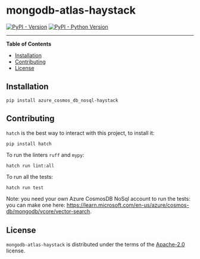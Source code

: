 # mongodb-atlas-haystack

[![PyPI - Version](https://img.shields.io/pypi/v/mongodb-atlas-haystack.svg)](https://pypi.org/project/mongodb-atlas-haystack)
[![PyPI - Python Version](https://img.shields.io/pypi/pyversions/mongodb-atlas-haystack.svg)](https://pypi.org/project/mongodb-atlas-haystack)

-----

**Table of Contents**

- [Installation](#installation)
- [Contributing](#contributing)
- [License](#license)

## Installation

```console
pip install azure_cosmos_db_nosql-haystack
```

## Contributing

`hatch` is the best way to interact with this project, to install it:
```sh
pip install hatch
```

To run the linters `ruff` and `mypy`:
```
hatch run lint:all
```

To run all the tests:
```
hatch run test
```

Note: you need your own Azure CosmosDB NoSql account to run the tests: you can make one here: 
https://learn.microsoft.com/en-us/azure/cosmos-db/mongodb/vcore/vector-search.

## License

`mongodb-atlas-haystack` is distributed under the terms of the [Apache-2.0](https://spdx.org/licenses/Apache-2.0.html) license.
